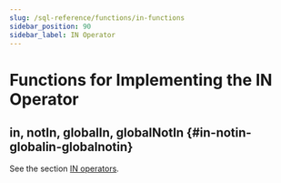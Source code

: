 ```yaml
---
slug: /sql-reference/functions/in-functions
sidebar_position: 90
sidebar_label: IN Operator
---
```


# Functions for Implementing the IN Operator

## in, notIn, globalIn, globalNotIn {#in-notin-globalin-globalnotin}

See the section [IN operators](/sql-reference/operators/in).
